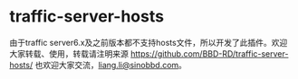 # traffic-server-hosts
由于traffic server6.x及之前版本都不支持hosts文件，所以开发了此插件。欢迎大家转载、使用，转载请注明来源 https://github.com/BBD-RD/traffic-server-hosts/ 也欢迎大家交流，liang.li@sinobbd.com。
